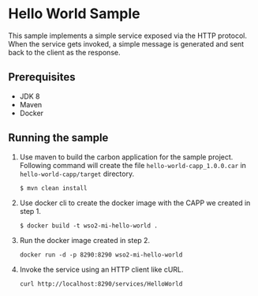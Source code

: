 # Hello World Sample

This sample implements a simple service exposed via the HTTP protocol. When the service gets invoked, a simple message
is generated and sent back to the client as the response.

## Prerequisites

- JDK 8
- Maven
- Docker

## Running the sample

1. Use maven to build the carbon application for the sample project. Following command will create the file
`hello-world-capp_1.0.0.car` in `hello-world-capp/target` directory.
   ```
   $ mvn clean install
   ```
2. Use docker cli to create the docker image with the CAPP we created in step 1.
   ```
   $ docker build -t wso2-mi-hello-world .
   ```
3. Run the docker image created in step 2.
   ```
   docker run -d -p 8290:8290 wso2-mi-hello-world
   ```
4. Invoke the service using an HTTP client like cURL.
   ```
   curl http://localhost:8290/services/HelloWorld
   ```
